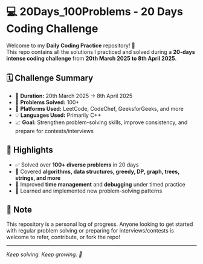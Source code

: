 # 💻 20Days_100Problems - 20 Days Coding Challenge

Welcome to my **Daily Coding Practice** repository! 🚀  
This repo contains all the solutions I practiced and solved during a **20-days intense coding challenge** from **20th March 2025 to 8th April 2025**.

## 🗓️ Challenge Summary

- 🧠 **Duration:** 20th March 2025 → 8th April 2025  
- 🧩 **Problems Solved:** 100+  
- 🔁 **Platforms Used:** LeetCode, CodeChef, GeeksforGeeks, and more  
- 💡 **Languages Used:** Primarily C++
- 📈 **Goal:** Strengthen problem-solving skills, improve consistency, and prepare for contests/interviews

## 🚀 Highlights

- ✅ Solved over **100+ diverse problems** in 20 days
- 💪 Covered **algorithms, data structures, greedy, DP, graph, trees, strings, and more**
- 📘 Improved **time management** and **debugging** under timed practice
- 🌱 Learned and implemented new problem-solving patterns

## 📌 Note

This repository is a personal log of progress. Anyone looking to get started with regular problem solving or preparing for interviews/contests is welcome to refer, contribute, or fork the repo!

---

_Keep solving. Keep growing. 💯_
